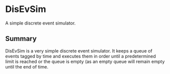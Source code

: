 # DisEvSim

A simple discrete event simulator.

## Summary

DisEvSim is a very simple discrete event simulator.  It keeps a queue of events tagged by time and executes them in order until a predetermined limit is reached or the queue is empty (as an empty queue will remain empty until the end of time.
